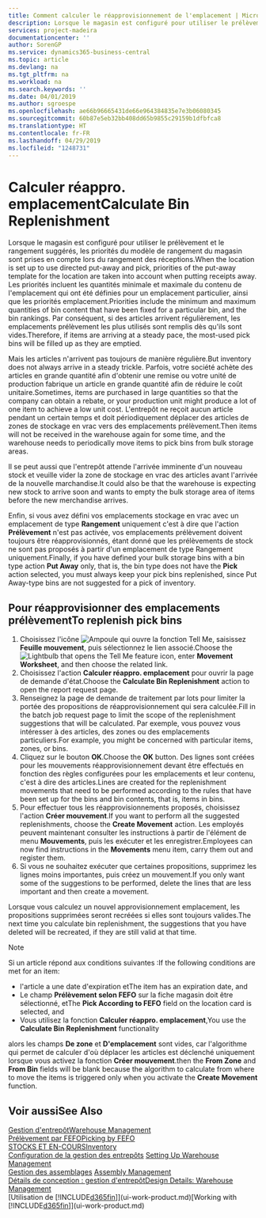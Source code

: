 ```yaml
---
title: Comment calculer le réapprovisionnement de l'emplacement | Microsoft Docs
description: Lorsque le magasin est configuré pour utiliser le prélèvement et le rangement suggérés, les priorités du modèle de rangement du magasin sont prises en compte lors du rangement des réceptions.
services: project-madeira
documentationcenter: ''
author: SorenGP
ms.service: dynamics365-business-central
ms.topic: article
ms.devlang: na
ms.tgt_pltfrm: na
ms.workload: na
ms.search.keywords: ''
ms.date: 04/01/2019
ms.author: sgroespe
ms.openlocfilehash: ae66b96665431de66e964384835e7e3b06080345
ms.sourcegitcommit: 60b87e5eb32bb408dd65b9855c29159b1dfbfca8
ms.translationtype: HT
ms.contentlocale: fr-FR
ms.lasthandoff: 04/29/2019
ms.locfileid: "1248731"
---
```

# <a name="calculate-bin-replenishment"></a><span data-ttu-id="73547-103">Calculer réappro. emplacement</span><span class="sxs-lookup"><span data-stu-id="73547-103">Calculate Bin Replenishment</span></span>
<span data-ttu-id="73547-104">Lorsque le magasin est configuré pour utiliser le prélèvement et le rangement suggérés, les priorités du modèle de rangement du magasin sont prises en compte lors du rangement des réceptions.</span><span class="sxs-lookup"><span data-stu-id="73547-104">When the location is set up to use directed put-away and pick, priorities of the put-away template for the location are taken into account when putting receipts away.</span></span> <span data-ttu-id="73547-105">Les priorités incluent les quantités minimale et maximale du contenu de l'emplacement qui ont été définies pour un emplacement particulier, ainsi que les priorités emplacement.</span><span class="sxs-lookup"><span data-stu-id="73547-105">Priorities include the minimum and maximum quantities of bin content that have been fixed for a particular bin, and the bin rankings.</span></span> <span data-ttu-id="73547-106">Par conséquent, si des articles arrivent régulièrement, les emplacements prélèvement les plus utilisés sont remplis dès qu'ils sont vides.</span><span class="sxs-lookup"><span data-stu-id="73547-106">Therefore, if items are arriving at a steady pace, the most-used pick bins will be filled up as they are emptied.</span></span>  

<span data-ttu-id="73547-107">Mais les articles n'arrivent pas toujours de manière régulière.</span><span class="sxs-lookup"><span data-stu-id="73547-107">But inventory does not always arrive in a steady trickle.</span></span> <span data-ttu-id="73547-108">Parfois, votre société achète des articles en grande quantité afin d'obtenir une remise ou votre unité de production fabrique un article en grande quantité afin de réduire le coût unitaire.</span><span class="sxs-lookup"><span data-stu-id="73547-108">Sometimes, items are purchased in large quantities so that the company can obtain a rebate, or your production unit might produce a lot of one item to achieve a low unit cost.</span></span> <span data-ttu-id="73547-109">L'entrepôt ne reçoit aucun article pendant un certain temps et doit périodiquement déplacer des articles de zones de stockage en vrac vers des emplacements prélèvement.</span><span class="sxs-lookup"><span data-stu-id="73547-109">Then items will not be received in the warehouse again for some time, and the warehouse needs to periodically move items to pick bins from bulk storage areas.</span></span>  

<span data-ttu-id="73547-110">Il se peut aussi que l'entrepôt attende l'arrivée imminente d'un nouveau stock et veuille vider la zone de stockage en vrac des articles avant l'arrivée de la nouvelle marchandise.</span><span class="sxs-lookup"><span data-stu-id="73547-110">It could also be that the warehouse is expecting new stock to arrive soon and wants to empty the bulk storage area of items before the new merchandise arrives.</span></span>  

<span data-ttu-id="73547-111">Enfin, si vous avez défini vos emplacements stockage en vrac avec un emplacement de type **Rangement** uniquement c'est à dire que l'action **Prélèvement** n'est pas activée, vos emplacements prélèvement doivent toujours être réapprovisionnés, étant donné que les prélèvements de stock ne sont pas proposés à partir d'un emplacement de type Rangement uniquement.</span><span class="sxs-lookup"><span data-stu-id="73547-111">Finally, if you have defined your bulk storage bins with a bin type action **Put Away** only, that is, the bin type does not have the **Pick** action selected, you must always keep your pick bins replenished, since Put Away-type bins are not suggested for a pick of inventory.</span></span>  

## <a name="to-replenish-pick-bins"></a><span data-ttu-id="73547-112">Pour réapprovisionner des emplacements prélèvement</span><span class="sxs-lookup"><span data-stu-id="73547-112">To replenish pick bins</span></span>  
1.  <span data-ttu-id="73547-113">Choisissez l'icône ![Ampoule qui ouvre la fonction Tell Me](media/ui-search/search_small.png "Dites-moi ce que vous voulez faire"), saisissez **Feuille mouvement**, puis sélectionnez le lien associé.</span><span class="sxs-lookup"><span data-stu-id="73547-113">Choose the ![Lightbulb that opens the Tell Me feature](media/ui-search/search_small.png "Tell me what you want to do") icon, enter **Movement Worksheet**, and then choose the related link.</span></span>  
2.  <span data-ttu-id="73547-114">Choisissez l'action **Calculer réappro. emplacement** pour ouvrir la page de demande d'état.</span><span class="sxs-lookup"><span data-stu-id="73547-114">Choose the **Calculate Bin Replenishment** action to open the report request page.</span></span>  
3.  <span data-ttu-id="73547-115">Renseignez la page de demande de traitement par lots pour limiter la portée des propositions de réapprovisionnement qui sera calculée.</span><span class="sxs-lookup"><span data-stu-id="73547-115">Fill in the batch job request page to limit the scope of the replenishment suggestions that will be calculated.</span></span> <span data-ttu-id="73547-116">Par exemple, vous pouvez vous intéresser à des articles, des zones ou des emplacements particuliers.</span><span class="sxs-lookup"><span data-stu-id="73547-116">For example, you might be concerned with particular items, zones, or bins.</span></span>  
4.  <span data-ttu-id="73547-117">Cliquez sur le bouton **OK**.</span><span class="sxs-lookup"><span data-stu-id="73547-117">Choose the **OK** button.</span></span> <span data-ttu-id="73547-118">Des lignes sont créées pour les mouvements réapprovisionnement devant être effectués en fonction des règles configurées pour les emplacements et leur contenu, c'est à dire des articles.</span><span class="sxs-lookup"><span data-stu-id="73547-118">Lines are created for the replenishment movements that need to be performed according to the rules that have been set up for the bins and bin contents, that is, items in bins.</span></span>  
5.  <span data-ttu-id="73547-119">Pour effectuer tous les réapprovisionnements proposés, choisissez l'action **Créer mouvement**.</span><span class="sxs-lookup"><span data-stu-id="73547-119">If you want to perform all the suggested replenishments, choose the **Create Movement** action.</span></span> <span data-ttu-id="73547-120">Les employés peuvent maintenant consulter les instructions à partir de l'élément de menu **Mouvements**, puis les exécuter et les enregistrer.</span><span class="sxs-lookup"><span data-stu-id="73547-120">Employees can now find instructions in the **Movements** menu item, carry them out and register them.</span></span>  
6.  <span data-ttu-id="73547-121">Si vous ne souhaitez exécuter que certaines propositions, supprimez les lignes moins importantes, puis créez un mouvement.</span><span class="sxs-lookup"><span data-stu-id="73547-121">If you only want some of the suggestions to be performed, delete the lines that are less important and then create a movement.</span></span>  

<span data-ttu-id="73547-122">Lorsque vous calculez un nouvel approvisionnement emplacement, les propositions supprimées seront recréées si elles sont toujours valides.</span><span class="sxs-lookup"><span data-stu-id="73547-122">The next time you calculate bin replenishment, the suggestions that you have deleted will be recreated, if they are still valid at that time.</span></span>  

> [!NOTE]  
>  <span data-ttu-id="73547-123">Si un article répond aux conditions suivantes :</span><span class="sxs-lookup"><span data-stu-id="73547-123">If the following conditions are met for an item:</span></span>  
>   
>  -   <span data-ttu-id="73547-124">l'article a une date d'expiration et</span><span class="sxs-lookup"><span data-stu-id="73547-124">The item has an expiration date, and</span></span>  
> -   <span data-ttu-id="73547-125">Le champ **Prélèvement selon FEFO** sur la fiche magasin doit être sélectionné, et</span><span class="sxs-lookup"><span data-stu-id="73547-125">The **Pick According to FEFO** field on the location card is selected, and</span></span>  
> -   <span data-ttu-id="73547-126">Vous utilisez la fonction **Calculer réappro. emplacement**,</span><span class="sxs-lookup"><span data-stu-id="73547-126">You use the **Calculate Bin Replenishment** functionality</span></span>  
>   
>  <span data-ttu-id="73547-127">alors les champs **De zone** et **D'emplacement** sont vides, car l'algorithme qui permet de calculer d'où déplacer les articles est déclenché uniquement lorsque vous activez la fonction **Créer mouvement**.</span><span class="sxs-lookup"><span data-stu-id="73547-127">then the **From Zone** and **From Bin** fields will be blank because the algorithm to calculate from where to move the items is triggered only when you activate the **Create Movement** function.</span></span>  

## <a name="see-also"></a><span data-ttu-id="73547-128">Voir aussi</span><span class="sxs-lookup"><span data-stu-id="73547-128">See Also</span></span>  
[<span data-ttu-id="73547-129">Gestion d'entrepôt</span><span class="sxs-lookup"><span data-stu-id="73547-129">Warehouse Management</span></span>](warehouse-manage-warehouse.md)  
[<span data-ttu-id="73547-130">Prélèvement par FEFO</span><span class="sxs-lookup"><span data-stu-id="73547-130">Picking by FEFO</span></span>](warehouse-picking-by-fefo.md)  
[<span data-ttu-id="73547-131">STOCKS ET EN-COURS</span><span class="sxs-lookup"><span data-stu-id="73547-131">Inventory</span></span>](inventory-manage-inventory.md)  
<span data-ttu-id="73547-132">[Configuration de la gestion des entrepôts](warehouse-setup-warehouse.md)   </span><span class="sxs-lookup"><span data-stu-id="73547-132">[Setting Up Warehouse Management](warehouse-setup-warehouse.md)   </span></span>  
<span data-ttu-id="73547-133">[Gestion des assemblages](assembly-assemble-items.md)  </span><span class="sxs-lookup"><span data-stu-id="73547-133">[Assembly Management](assembly-assemble-items.md)  </span></span>  
[<span data-ttu-id="73547-134">Détails de conception : gestion d'entrepôt</span><span class="sxs-lookup"><span data-stu-id="73547-134">Design Details: Warehouse Management</span></span>](design-details-warehouse-management.md)  
<span data-ttu-id="73547-135">[Utilisation de [!INCLUDE[d365fin](includes/d365fin_md.md)]](ui-work-product.md)</span><span class="sxs-lookup"><span data-stu-id="73547-135">[Working with [!INCLUDE[d365fin](includes/d365fin_md.md)]](ui-work-product.md)</span></span>

